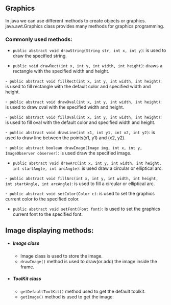 ## Graphics

In java we can use different methods to create objects or graphics.
java.awt.Graphics class provides many methods for graphics programming.

### Commonly used methods:

- ``public abstract void drawString(String str, int x, int y)``: is used to draw the specified string.

- ``public void drawRect(int x, int y, int width, int height)``: draws a rectangle with the specified width and height.

-`` public abstract void fillRect(int x, int y, int width, int height)``: is used to fill rectangle with the default color and specified width and height.

-`` public abstract void drawOval(int x, int y, int width, int height)``: is used to draw oval with the specified width and height.

-`` public abstract void fillOval(int x, int y, int width, int height)``: is used to fill oval with the default color and specified width and height.

-`` public abstract void drawLine(int x1, int y1, int x2, int y2)``: is used to draw line between the points(x1, y1) and (x2, y2).

-`` public abstract boolean drawImage(Image img, int x, int y, ImageObserver observer)``: is used draw the specified image.

- ``public abstract void drawArc(int x, int y, int width, int height, int startAngle, int arcAngle)``: is used draw a circular or elliptical arc.

-`` public abstract void fillArc(int x, int y, int width, int height, int startAngle, int arcAngle)``: is used to fill a circular or elliptical arc.

-`` public abstract void setColor(Color c)``: is used to set the graphics current color to the specified color.

- ``public abstract void setFont(Font font)``: is used to set the graphics current font to the specified font.

## Image displaying methods:

- ##### Image class
	- Image class is used to store the image.
	- `drawImage()` method is used to draw(or add) the image inside the frame.

- ##### ToolKit class
	- `getDefaultToolKit()` method used to get the default toolkit.
	- `getImage()` method is used to get the image.